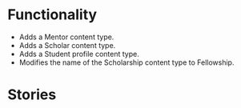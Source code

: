 # Functionality
* Adds a Mentor content type.
* Adds a Scholar content type.
* Adds a Student profile content type.
* Modifies the name of the Scholarship content type to Fellowship.

# Stories
